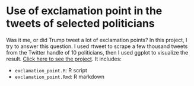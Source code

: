 # Use of exclamation point in the tweets of selected politicians

Was it me, or did Trump tweet a lot of exclamation points? In this project, I try to answer this question. I used rtweet to scrape a few thousand tweets from the Twitter handle of 10 politicians, then I used ggplot to visualize the result. [Click here to see the project](https://sites.google.com/view/simone-rambotti/portfolio/exclamation_points). It includes:

- `exclamation_point.R`: R script
- `exclamation_point.Rmd`: R markdown
